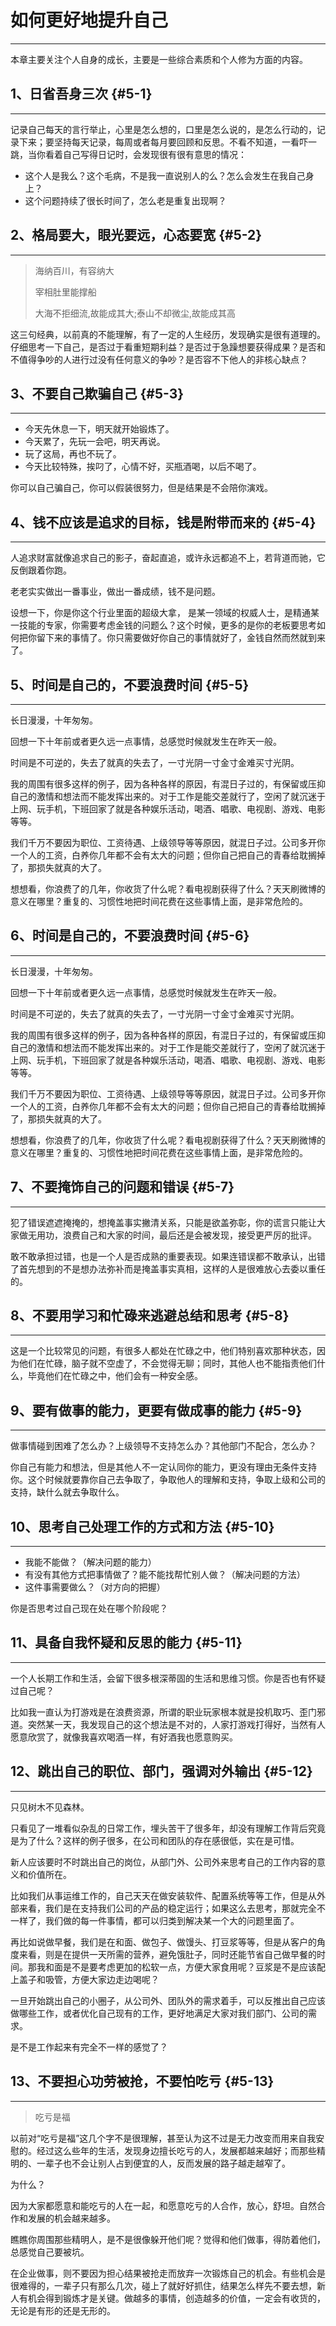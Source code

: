 # 如何更好地提升自己

---

本章主要关注个人自身的成长，主要是一些综合素质和个人修为方面的内容。

## 1、日省吾身三次 {#5-1}

---

记录自己每天的言行举止，心里是怎么想的，口里是怎么说的，是怎么行动的，记录下来；要坚持每天记录，每周或者每月要回顾和反思。不看不知道，一看吓一跳，当你看着自己写得日记时，会发现很有很有意思的情况：

* 这个人是我么？这个毛病，不是我一直说别人的么？怎么会发生在我自己身上？
* 这个问题持续了很长时间了，怎么老是重复出现啊？

## 2、格局要大，眼光要远，心态要宽 {#5-2}

---

> 海纳百川，有容纳大
>
> 宰相肚里能撑船
>
> 大海不拒细流,故能成其大;泰山不却微尘,故能成其高

这三句经典，以前真的不能理解，有了一定的人生经历，发现确实是很有道理的。仔细思考一下自己，是否过于看重短期利益？是否过于急躁想要获得成果？是否和不值得争吵的人进行过没有任何意义的争吵？是否容不下他人的非核心缺点？

## 3、不要自己欺骗自己 {#5-3}

---

* 今天先休息一下，明天就开始锻炼了。
* 今天累了，先玩一会吧，明天再说。
* 玩了这局，再也不玩了。
* 今天比较特殊，挨叼了，心情不好，买瓶酒喝，以后不喝了。

你可以自己骗自己，你可以假装很努力，但是结果是不会陪你演戏。

## 4、钱不应该是追求的目标，钱是附带而来的 {#5-4}

---

人追求财富就像追求自己的影子，奋起直追，或许永远都追不上，若背道而驰，它反倒跟着你跑。

老老实实做出一番事业，做出一番成绩，钱不是问题。

设想一下，你是你这个行业里面的超级大拿， 是某一领域的权威人士，是精通某一技能的专家，你需要考虑金钱的问题么？这个时候，更多的是你的老板要思考如何把你留下来的事情了。你只需要做好你自己的事情就好了，金钱自然而然就到来了。

## 5、时间是自己的，不要浪费时间 {#5-5}

---

长日漫漫，十年匆匆。

回想一下十年前或者更久远一点事情，总感觉时候就发生在昨天一般。

时间是不可逆的，失去了就真的失去了，一寸光阴一寸金寸金难买寸光阴。

我的周围有很多这样的例子，因为各种各样的原因，有混日子过的，有保留或压抑自己的激情和想法而不能发挥出来的。对于工作是能交差就行了，空闲了就沉迷于上网、玩手机，下班回家了就是各种娱乐活动，喝酒、唱歌、电视剧、游戏、电影等等。

我们千万不要因为职位、工资待遇、上级领导等等原因，就混日子过。公司多开你一个人的工资，白养你几年都不会有太大的问题；但你自己把自己的青春给耽搁掉了，那损失就真的大了。

想想看，你浪费了的几年，你收货了什么呢？看电视剧获得了什么？天天刷微博的意义在哪里？重复的、习惯性地把时间花费在这些事情上面，是非常危险的。

## 6、时间是自己的，不要浪费时间 {#5-6}

---

长日漫漫，十年匆匆。

回想一下十年前或者更久远一点事情，总感觉时候就发生在昨天一般。

时间是不可逆的，失去了就真的失去了，一寸光阴一寸金寸金难买寸光阴。

我的周围有很多这样的例子，因为各种各样的原因，有混日子过的，有保留或压抑自己的激情和想法而不能发挥出来的。对于工作是能交差就行了，空闲了就沉迷于上网、玩手机，下班回家了就是各种娱乐活动，喝酒、唱歌、电视剧、游戏、电影等等。

我们千万不要因为职位、工资待遇、上级领导等等原因，就混日子过。公司多开你一个人的工资，白养你几年都不会有太大的问题；但你自己把自己的青春给耽搁掉了，那损失就真的大了。

想想看，你浪费了的几年，你收货了什么呢？看电视剧获得了什么？天天刷微博的意义在哪里？重复的、习惯性地把时间花费在这些事情上面，是非常危险的。

## 7、不要掩饰自己的问题和错误 {#5-7}

---

犯了错误遮遮掩掩的，想掩盖事实撇清关系，只能是欲盖弥彰，你的谎言只能让大家做无用功，浪费自己和大家的时间，最后还是会被发现，接受更严厉的批评。

敢不敢承担过错，也是一个人是否成熟的重要表现。如果连错误都不敢承认，出错了首先想到的不是想办法弥补而是掩盖事实真相，这样的人是很难放心去委以重任的。

## 8、不要用学习和忙碌来逃避总结和思考 {#5-8}

---

这是一个比较常见的问题，有很多人都处在忙碌之中，他们特别喜欢那种状态，因为他们在忙碌，脑子就不空虚了，不会觉得无聊；同时，其他人也不能指责他们什么，毕竟他们在忙碌之中，他们会有一种安全感。

## 9、要有做事的能力，更要有做成事的能力 {#5-9}

---

做事情碰到困难了怎么办？上级领导不支持怎么办？其他部门不配合，怎么办？

你自己有能力和想法，但是其他人不一定认同你的能力，更没有理由无条件支持你。这个时候就要靠你自己去争取了，争取他人的理解和支持，争取上级和公司的支持，缺什么就去争取什么。

## 10、思考自己处理工作的方式和方法 {#5-10}

---

* 我能不能做？（解决问题的能力）
* 有没有其他方式把事情做了？能不能找帮忙别人做？（解决问题的方法）
* 这件事需要做么？（对方向的把握）

你是否思考过自己现在处在哪个阶段呢？

## 11、具备自我怀疑和反思的能力 {#5-11}

---

一个人长期工作和生活，会留下很多根深蒂固的生活和思维习惯。你是否也有怀疑过自己呢？

比如我一直认为打游戏是在浪费资源，所谓的职业玩家根本就是投机取巧、歪门邪道。突然某一天，我发现自己的这个想法是不对的，人家打游戏打得好，当然有人愿意欣赏了，就像我喜欢喝酒一样，有好酒我也愿意购买。

## 12、跳出自己的职位、部门，强调对外输出 {#5-12}

---

只见树木不见森林。

只看见了一堆看似杂乱的日常工作，埋头苦干了很多年，却没有理解工作背后究竟是为了什么？这样的例子很多，在公司和团队的存在感很低，实在是可惜。

新人应该要时不时跳出自己的岗位，从部门外、公司外来思考自己的工作内容的意义和价值所在。

比如我们从事运维工作的，自己天天在做安装软件、配置系统等等工作，但是从外部来看，我们是在支持我们公司的产品的稳定运行；如果这么去思考，那就完全不一样了，我们做的每一件事情，都可以归类到解决某一个大的问题里面了。

再比如说做早餐，我们是在和面、做包子、做馒头、打豆浆等等，但是从客户的角度来看，则是在提供一天所需的营养，避免饿肚子，同时还能节省自己做早餐的时间。那我和面是不是要考虑更加的松软一点，方便大家食用呢？豆浆是不是应该配上盖子和吸管，方便大家边走边喝呢？

一旦开始跳出自己的小圈子，从公司外、团队外的需求着手，可以反推出自己应该做哪些工作，或者优化自己现有的工作，更好地满足大家对我们部门、公司的需求。

是不是工作起来有完全不一样的感觉了？

## 13、不要担心功劳被抢，不要怕吃亏 {#5-13}

---

> 吃亏是福

以前对“吃亏是福”这几个字不是很理解，甚至认为这不过是无力改变而用来自我安慰的。经过这么些年的生活，发现身边擅长吃亏的人，发展都越来越好；而那些精明的、一辈子也不会让别人占到便宜的人，反而发展的路子越走越窄了。

为什么？

因为大家都愿意和能吃亏的人在一起，和愿意吃亏的人合作，放心，舒坦。自然合作和发展的机会越来越多。

瞧瞧你周围那些精明人，是不是很像躲开他们呢？觉得和他们做事，得防着他们，总感觉自己要被坑。

在企业做事，则不要因为担心结果被抢走而放弃一次锻炼自己的机会。有些机会是很难得的，一辈子只有那么几次，碰上了就好好抓住，结果怎么样先不要去想，新人有机会得到锻炼才是关键。做越多的事情，创造越多的价值，一定会有收货的，无论是有形的还是无形的。

